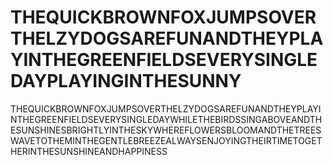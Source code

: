 # THEQUICKBROWNFOXJUMPSOVERTHELZYDOGSAREFUNANDTHEYPLAYINTHEGREENFIELDSEVERYSINGLEDAYPLAYINGINTHESUNNY
THEQUICKBROWNFOXJUMPSOVERTHELZYDOGSAREFUNANDTHEYPLAYINTHEGREENFIELDSEVERYSINGLEDAYWHILETHEBIRDSSINGABOVEANDTHESUNSHINESBRIGHTLYINTHESKYWHEREFLOWERSBLOOMANDTHETREESWAVETOTHEMINTHEGENTLEBREEZEALWAYSENJOYINGTHEIRTIMETOGETHERINTHESUNSHINEANDHAPPINESS
